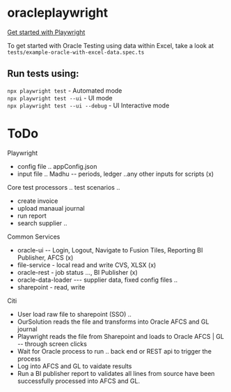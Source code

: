 # oracleplaywright

[Get started with Playwright](https://playwright.dev/) 

To get started with Oracle Testing using data within Excel, take a look at `tests/example-oracle-with-excel-data.spec.ts`

## Run tests using:
`npx playwright test` - Automated mode  
`npx playwright test --ui` - UI mode  
`npx playwright test --ui --debug` - UI Interactive mode  

# ToDo
Playwright
- config file .. appConfig.json
- input file .. Madhu -- periods, ledger ..any other inputs for scripts (x)
 
Core test processors .. test scenarios ..
- create invoice
- upload manaual journal
- run report
- search supplier ..
 
Common Services
- oracle-ui -- Login, Logout, Navigate to Fusion Tiles, Reporting BI Publisher, AFCS (x)
- file-service  - local read and write CVS, XLSX (x)
- oracle-rest - job status ..., BI Publisher (x)
- oracle-data-loader --- supplier data, fixed config files ..  
- sharepoint - read, write
 
Citi
- User load raw file to sharepoint (SSO) ..
- OurSolution reads the file and transforms into Oracle AFCS and GL journal
- Playwright reads the file from Sharepoint and loads to Oracle AFCS | GL -- through screen clicks
- Wait for Oracle process to run .. back end or REST api to trigger the process
- Log into AFCS and GL to vaidate results
- Run a BI publisher report to validates all lines from source have been successfully processed into AFCS and GL.